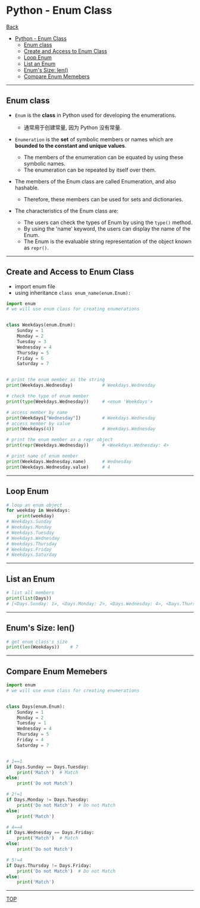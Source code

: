 # Python - Enum Class

[Back](../index.md)

- [Python - Enum Class](#python---enum-class)
  - [Enum class](#enum-class)
  - [Create and Access to Enum Class](#create-and-access-to-enum-class)
  - [Loop Enum](#loop-enum)
  - [List an Enum](#list-an-enum)
  - [Enum's Size: len()](#enums-size-len)
  - [Compare Enum Memebers](#compare-enum-memebers)

---

## Enum class

- `Enum` is the **class** in Python used for developing the enumerations.
  - 通常用于创建常量, 因为 Python 没有常量.
- `Enumeration` is the **set** of symbolic members or names which are **bounded to the constant and unique values**.

  - The members of the enumeration can be equated by using these symbolic names.
  - The enumeration can be repeated by itself over them.

- The members of the Enum class are called Enumeration, and also hashable.

  - Therefore, these members can be used for sets and dictionaries.

- The characteristics of the Enum class are:
  - The users can check the types of Enum by using the `type()` method.
  - By using the 'name' keyword, the users can display the name of the Enum.
  - The Enum is the evaluable string representation of the object known as `repr()`.

---

## Create and Access to Enum Class

- import enum file
- using inheritance `class enum_name(enum.Enum):`

```py
import enum
# we will use enum class for creating enumerations


class Weekdays(enum.Enum):
    Sunday = 1
    Monday = 2
    Tuesday = 3
    Wednesday = 4
    Thursday = 5
    Friday = 6
    Saturday = 7


# print the enum member as the string
print(Weekdays.Wednesday)           # Weekdays.Wednesday

# check the type of enum member
print(type(Weekdays.Wednesday))     # <enum 'Weekdays'>

# access member by name
print(Weekdays["Wednesday"])        # Weekdays.Wednesday
# access member by value
print(Weekdays(4))                  # Weekdays.Wednesday

# print the enum member as a repr object
print(repr(Weekdays.Wednesday))     # <Weekdays.Wednesday: 4>

# print name of enum member
print(Weekdays.Wednesday.name)      # Wednesday
print(Weekdays.Wednesday.value)     # 4
```

---

## Loop Enum

```py
# loop an enum object
for weekday in Weekdays:
    print(weekday)
# Weekdays.Sunday
# Weekdays.Monday
# Weekdays.Tuesday
# Weekdays.Wednesday
# Weekdays.Thursday
# Weekdays.Friday
# Weekdays.Saturday

```

---

## List an Enum

```py
# list all members
print(list(Days))
# [<Days.Sunday: 1>, <Days.Monday: 2>, <Days.Wednesday: 4>, <Days.Thursday: 5>, <Days.Saturday: 7>]

```

---

## Enum's Size: len()

```py
# get enum class's size
print(len(Weekdays))    # 7

```

---

## Compare Enum Memebers

```py
import enum
# we will use enum class for creating enumerations


class Days(enum.Enum):
    Sunday = 1
    Monday = 2
    Tuesday = 1
    Wednesday = 4
    Thursday = 5
    Friday = 4
    Saturday = 7


# 1==1
if Days.Sunday == Days.Tuesday:
    print('Match')  # Match
else:
    print('Do not Match')

# 2!=1
if Days.Monday != Days.Tuesday:
    print('Do not Match')  # Do not Match
else:
    print('Match')

# 4==4
if Days.Wednesday == Days.Friday:
    print('Match')  # Match
else:
    print('Do not Match')

# 5!=4
if Days.Thursday != Days.Friday:
    print('Do not Match')  # Do not Match
else:
    print('Match')

```

---

[TOP](#python---enum-class)
